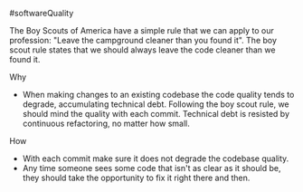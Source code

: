 #softwareQuality 

The Boy Scouts of America have a simple rule that we can apply to our profession: "Leave the campground cleaner than you found it". The boy scout rule states that we should always leave the code cleaner than we found it.

Why
-   When making changes to an existing codebase the code quality tends to degrade, accumulating technical debt. Following the boy scout rule, we should mind the quality with each commit. Technical debt is resisted by continuous refactoring, no matter how small.

How
-   With each commit make sure it does not degrade the codebase quality.
-   Any time someone sees some code that isn't as clear as it should be, they should take the opportunity to fix it right there and then.